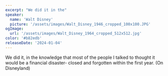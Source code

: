 ```yaml
---
excerpt: "We did it in the"
speaker:
  name: 'Walt Disney'
  picture: '/assets/images/Walt_Disney_1946_cropped_100x100.JPG'
ogImage:
  url: '/assets/images/Walt_Disney_1964_cropped_512x512.jpg'
color: '#b82edb'
releaseDate: '2024-01-04'
---
```

We did it, in the knowledge that most of the people I talked to thought it would be a financial disaster- closed and forgotten within the first year. (On Disneyland)

